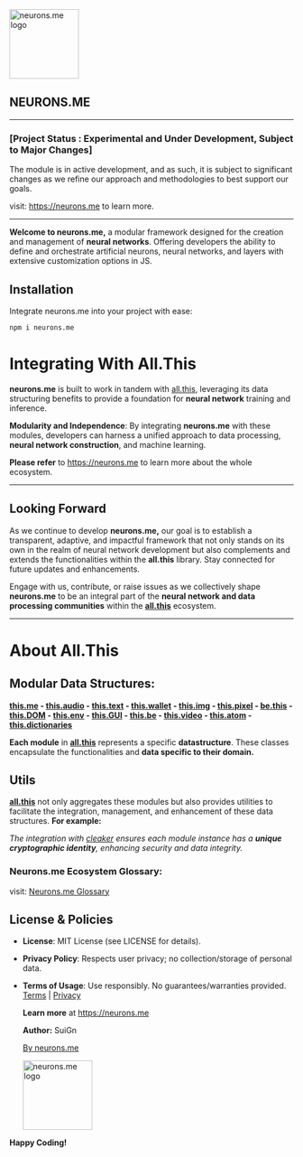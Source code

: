 <img src="https://suign.github.io/neurons.me/neurons_logo.png" alt="neurons.me logo" width="123" height="123" style="width123px; height:123px;">

## NEURONS.ME

-----------

### [Project Status : Experimental and Under Development, Subject to Major Changes]

The module is in active development, and as such, it is subject to significant changes as we refine our approach and methodologies to best support our goals.

visit: https://neurons.me to learn more.

----------

**Welcome to neurons.me,** a modular framework designed for the creation and management of **neural networks**. Offering developers the ability to define and orchestrate artificial neurons, neural networks, and layers with extensive customization options in JS.

## Installation

Integrate neurons.me into your project with ease:

```bash
npm i neurons.me
```

# Integrating With All.This

**neurons.me** is built to work in tandem with [all.this](https://neurons.me/all-this), leveraging its data structuring benefits to provide a foundation for **neural network** training and inference.

**Modularity and Independence**: By integrating **neurons.me** with these modules, developers can harness a unified approach to data processing, **neural network construction**, and machine learning.

**Please refer** to https://neurons.me to learn more about the whole ecosystem.









-------



## Looking Forward

As we continue to develop **neurons.me,** our goal is to establish a transparent, adaptive, and impactful framework that not only stands on its own in the realm of neural network development but also complements and extends the functionalities within the **all.this** library. Stay connected for future updates and enhancements.

Engage with us, contribute, or raise issues as we collectively shape **neurons.me** to be an integral part of the **neural network and data processing communities** within the **[all.this](https://www.neurons.me/all-this)** ecosystem.

----------

# About All.This

## Modular Data Structures:

**[this.me](https://suign.github.io/this.me)  - [this.audio](https://suign.github.io/this.audio) - [this.text](https://suign.github.io/this.text) - [this.wallet](https://suign.github.io/this.wallet) - [this.img](https://suign.github.io/this.img) - [this.pixel](https://suign.github.io/Pixels) - [be.this](https://suign.github.io/be.this) - [this.DOM](https://suign.github.io/this.DOM) - [this.env](https://suign.github.io/this.env/) - [this.GUI](https://suign.github.io/this.GUI) - [this.be](https://suign.github.io/this.be) - [this.video](https://suign.github.io/this.video) - [this.atom](https://suign.github.io/this.atom) - [this.dictionaries](https://suign.github.io/this.dictionaries/)**

**Each module** in **[all.this](https://neurons.me/all-this)** represents a specific **datastructure**. These classes encapsulate the functionalities and **data specific to their domain.**

## **Utils**

**[all.this](https://neurons.me/all-this)** not only aggregates these modules but also provides utilities to facilitate the integration, management, and enhancement of these data structures. **For example:**

*The integration with [cleaker](https://suign.github.io/cleaker/) ensures each module instance has a **unique cryptographic identity**, enhancing security and data integrity.*

### Neurons.me Ecosystem Glossary:

visit: [Neurons.me Glossary](https://suign.github.io/neurons.me/Glossary) 

## License & Policies

- **License**: MIT License (see LICENSE for details).

- **Privacy Policy**: Respects user privacy; no collection/storage of personal data.

- **Terms of Usage**: Use responsibly. No guarantees/warranties provided. [Terms](https://www.neurons.me/terms-of-use) | [Privacy](https://www.neurons.me/privacy-policy)

  **Learn more** at https://neurons.me

  **Author:** SuiGn

  [By neurons.me](https://neurons.me)

  <img src="https://suign.github.io/neurons.me/neurons_logo.png" alt="neurons.me logo" width="123" height="123" style="width123px; height:123px;">

**Happy Coding!**

